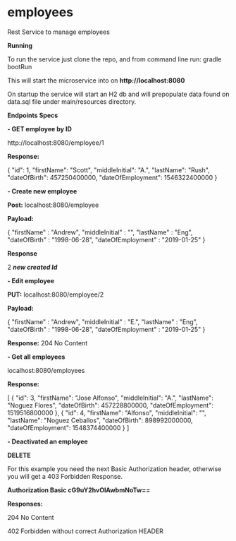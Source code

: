 # employees
Rest Service to manage employees

**Running**

To run the service just clone the repo, and from command line run:
gradle bootRun

This will start the microservice into on **http://localhost:8080**

On startup the service will start an H2 db and will prepopulate data found on data.sql file under main/resources directory.


**Endpoints Specs**


**- GET employee by ID**

http://localhost:8080/employee/1

**Response:**

{
    "id": 1,
    "firstName": "Scott",
    "middleInitial": "A.",
    "lastName": "Rush",
    "dateOfBirth": 457250400000,
    "dateOfEmployment": 1546322400000
}




**- Create new employee**

**Post:** localhost:8080/employee

**Payload:**

{
    "firstName" : "Andrew",
    "middleInitial" : "",
    "lastName" : "Eng",
    "dateOfBirth" : "1998-06-28",
    "dateOfEmployment" : "2019-01-25"
}

**Response**

2 _**new created Id**_


**- Edit employee**

**PUT:** localhost:8080/employee/2

**Payload:**

{
    "firstName" : "Andrew",
    "middleInitial" : "E.",
    "lastName" : "Eng",
    "dateOfBirth" : "1998-06-28",
    "dateOfEmployment" : "2019-01-25"
}

**Response:** 204 No Content

**- Get all employees**

localhost:8080/employees

**Response:**

[
    {
        "id": 3,
        "firstName": "Jose Alfonso",
        "middleInitial": "A.",
        "lastName": "Noguez Flores",
        "dateOfBirth": 457228800000,
        "dateOfEmployment": 1519516800000
    },
    {
        "id": 4,
        "firstName": "Alfonso",
        "middleInitial": "",
        "lastName": "Noguez Ceballos",
        "dateOfBirth": 898992000000,
        "dateOfEmployment": 1548374400000
    }
]

**- Deactivated an employee**

**DELETE** 

For this example you need the next Basic Authorization header, otherwise you will get a 403 Forbidden Response.
  
**Authorization Basic cG9uY2hvOlAwbmNoTw==**

**Responses:**

204 No Content

402 Forbidden without correct Authorization HEADER